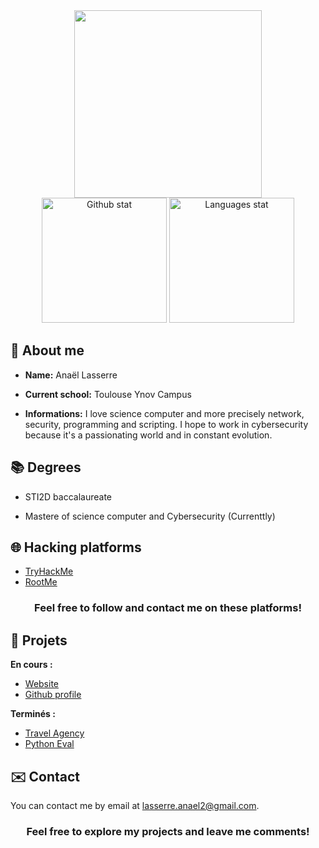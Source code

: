 <div align="center">
  <img src="https://external-content.duckduckgo.com/iu/?u=https%3A%2F%2Fmedia2.giphy.com%2Fmedia%2F4N3Mqhl8JRyYLapZgt%2Fsource.gif&f=1&nofb=1&ipt=b4c9117bad64920710cfbf81310888653addb62bd7c2355d5bcc5313dae77185&ipo=images" width="300"/>
</div>

<div align="center">
  <img src="https://github-readme-stats.vercel.app/api?username=voluxyy&locale=en&theme=dark&card_width=300&show_icons=true" height="200" alt="Github stat">
  <img src="https://github-readme-stats.vercel.app/api/top-langs?username=voluxyy&locale=en&theme=dark&card_width=300&layout=compact&langs_count=8" height="200" alt="Languages stat">
</div>

## 👋 About me

- **Name:** Anaël Lasserre

- **Current school:** Toulouse Ynov Campus

- **Informations:** I love science computer and more precisely network, security, programming and scripting. I hope to work in cybersecurity because it's a passionating world and in constant evolution.

## 📚 Degrees

- STI2D baccalaureate

- Mastere of science computer and Cybersecurity (Currenttly)

## 🌐 Hacking platforms

- [TryHackMe](https://tryhackme.com/p/voluxyy)
- [RootMe](https://www.root-me.org/voluxyy)

<h3 align="center">Feel free to follow and contact me on these platforms!</h3>

## 🚀 Projets

**En cours :**

- [Website]("https://github.com/voluxyy/voluxyy.github.io")
- [Github profile]("https://github.com/voluxyy/voluxyy")

**Terminés :**

- [Travel Agency](https://github.com/voluxyy/Travel-Agency)
- [Python Eval](https://github.com/voluxyy/python-eval)

## ✉️ Contact

You can contact me by email at lasserre.anael2@gmail.com.

<h3 align="center">Feel free to explore my projects and leave me comments!</h3>
